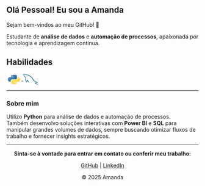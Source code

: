 <!-- Título em Markdown -->
## Olá Pessoal! Eu sou a Amanda
Sejam bem-vindos ao meu GitHub! :wave:

<!-- Pequena descrição em HTML -->
Estudante de <strong>análise de dados</strong> e <strong>automação de processos</strong>, apaixonada por tecnologia e aprendizagem contínua.


## Habilidades

<!-- Ícone do Python -->
  <a href="https://www.python.org/" target="_blank">
    <img 
      align="center"
      alt="Python"
      height="30"
      width="40"
      src="https://raw.githubusercontent.com/devicons/devicon/master/icons/python/python-original.svg"
    />
  </a>

  <!-- Ícone do MySQL -->
  <a href="https://www.mysql.com/" target="_blank">
    <img 
      align="center"
      alt="MySQL"
      height="30"
      width="40"
      src="https://raw.githubusercontent.com/devicons/devicon/master/icons/mysql/mysql-original.svg"
    />
  </a>


---

### Sobre mim
Utilizo **Python** para análise de dados e automação de processos.  
Também desenvolvo soluções interativas com **Power BI** e **SQL** para manipular grandes volumes de dados, sempre buscando otimizar fluxos de trabalho e fornecer insights estratégicos.

---

<p align="center">
  <strong>Sinta-se à vontade para entrar em contato ou conferir meu trabalho:</strong>
</p>

<div align="center">
  <a href="https://github.com/SeuUsuario" target="_blank">GitHub</a> |
  <a href="https://www.linkedin.com/in//amanda-beatriz-data-cience" target="_blank">LinkedIn</a>
</div>

<p align="center">© 2025 Amanda</p>

